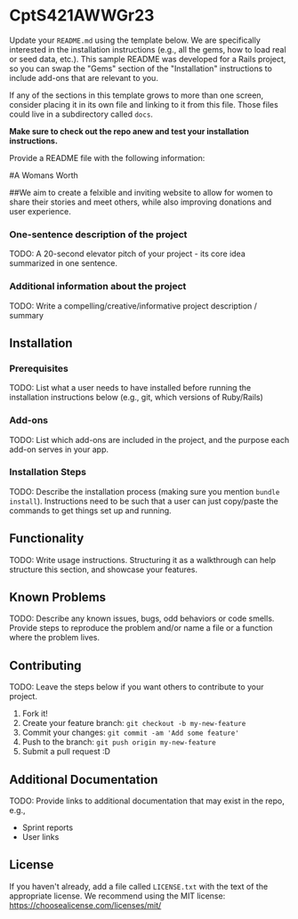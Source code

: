 # CptS421AWWGr23
Update your `README.md` using the template below. We are specifically interested in the installation instructions (e.g., all the gems, how to load real or seed data, etc.). This sample README was developed for a Rails project, so you can swap the "Gems" section of the "Installation" instructions to include add-ons that are relevant to you.

If any of the sections in this template grows to more than one screen, consider placing it in its own file and linking to it from this file. Those files could live in a subdirectory called `docs`.

**Make sure to check out the repo anew and test your installation instructions.**

Provide a README file with the following information:

#A Womans Worth

##We aim to create a felxible and inviting website to allow for women to share their stories and meet others, while also improving donations and user experience.

### One-sentence description of the project

TODO: A 20-second elevator pitch of your project - its core idea summarized in one sentence.

### Additional information about the project

TODO: Write a compelling/creative/informative project description / summary

## Installation

### Prerequisites

TODO: List what a user needs to have installed before running the installation instructions below (e.g., git, which versions of Ruby/Rails)

### Add-ons

TODO: List which add-ons are included in the project, and the purpose each add-on serves in your app.

### Installation Steps

TODO: Describe the installation process (making sure you mention `bundle install`).
Instructions need to be such that a user can just copy/paste the commands to get things set up and running. 


## Functionality

TODO: Write usage instructions. Structuring it as a walkthrough can help structure this section,
and showcase your features.


## Known Problems

TODO: Describe any known issues, bugs, odd behaviors or code smells. 
Provide steps to reproduce the problem and/or name a file or a function where the problem lives.


## Contributing

TODO: Leave the steps below if you want others to contribute to your project.

1. Fork it!
2. Create your feature branch: `git checkout -b my-new-feature`
3. Commit your changes: `git commit -am 'Add some feature'`
4. Push to the branch: `git push origin my-new-feature`
5. Submit a pull request :D

## Additional Documentation

TODO: Provide links to additional documentation that may exist in the repo, e.g.,
  * Sprint reports
  * User links

## License

If you haven't already, add a file called `LICENSE.txt` with the text of the appropriate license.
We recommend using the MIT license: <https://choosealicense.com/licenses/mit/>
